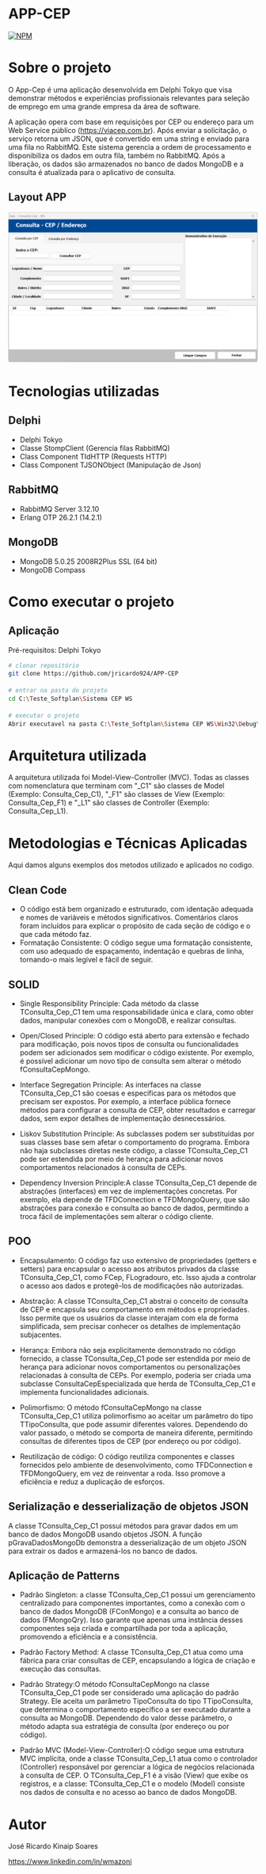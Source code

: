 # APP-CEP
[![NPM](https://img.shields.io/npm/l/react)](https://github.com/jricardo924/APP-CEP/blob/main/LICENSE) 

# Sobre o projeto

O App-Cep é uma aplicação desenvolvida em Delphi Tokyo que visa demonstrar métodos e experiências profissionais relevantes para seleção de emprego em uma grande empresa da área de software.

A aplicação opera com base em requisições por CEP ou endereço para um Web Service público (https://viacep.com.br). Após enviar a solicitação, o serviço retorna um JSON, que é convertido em uma string e enviado para uma fila no RabbitMQ. Este sistema gerencia a ordem de processamento e disponibiliza os dados em outra fila, também no RabbitMQ. Após a liberação, os dados são armazenados no banco de dados MongoDB e a consulta é atualizada para o aplicativo de consulta.

## Layout APP
![Mobile 1](https://github.com/jricardo924/image/blob/main/Form_Principal.png) 


# Tecnologias utilizadas
## Delphi
- Delphi Tokyo
- Classe StompClient (Gerencia filas RabbitMQ)
- Class Component TIdHTTP (Requests HTTP) 
- Class Component TJSONObject (Manipulação de Json)
  
## RabbitMQ
- RabbitMQ Server 3.12.10
- Erlang OTP 26.2.1 (14.2.1)
  
## MongoDB
- MongoDB 5.0.25 2008R2Plus SSL (64 bit)
- MongoDB Compass

# Como executar o projeto

## Aplicação
Pré-requisitos: Delphi Tokyo

```bash
# clonar repositório
git clone https://github.com/jricardo924/APP-CEP

# entrar na pasta do projeto
cd C:\Teste_Softplan\Sistema CEP WS

# executar o projeto
Abrir executavel na pasta C:\Teste_Softplan\Sistema CEP WS\Win32\Debug\App_Consulta_Cep_WS.exe
```

# Arquitetura utilizada

 A arquitetura utilizada foi Model-View-Controller (MVC). Todas as classes com nomenclatura que terminam com "_C1" são classes de Model (Exemplo: Consulta_Cep_C1), "_F1" são classes de View (Exemplo: Consulta_Cep_F1) e "_L1" são classes de Controller (Exemplo: Consulta_Cep_L1).


# Metodologias e Técnicas Aplicadas

Aqui damos alguns exemplos dos metodos utilizado e aplicados no codigo.

## Clean Code

- O código está bem organizado e estruturado, com identação adequada e nomes de variáveis e métodos significativos.
Comentários claros foram incluídos para explicar o propósito de cada seção de código e o que cada método faz.
- Formatação Consistente: O código segue uma formatação consistente, com uso adequado de espaçamento, indentação e quebras de linha, tornando-o mais legível e fácil de seguir.

## SOLID

- Single Responsibility Principle: Cada método da classe TConsulta_Cep_C1 tem uma responsabilidade única e clara, como obter dados, manipular conexões com o MongoDB, e realizar consultas.
   
- Open/Closed Principle:  O código está aberto para extensão e fechado para modificação, pois novos tipos de consulta ou funcionalidades podem ser adicionados sem modificar o código existente. Por exemplo, é possível adicionar um novo tipo de consulta sem alterar o método fConsultaCepMongo.
  
- Interface Segregation Principle: As interfaces na classe TConsulta_Cep_C1 são coesas e específicas para os métodos que precisam ser expostos. Por exemplo, a interface pública fornece métodos para configurar a consulta de CEP, obter resultados e carregar dados, sem expor detalhes de implementação desnecessários.

- Liskov Substitution Principle: As subclasses podem ser substituídas por suas classes base sem afetar o comportamento do programa. Embora não haja subclasses diretas neste código, a classe TConsulta_Cep_C1 pode ser estendida por meio de herança para adicionar novos comportamentos relacionados à consulta de CEPs.

- Dependency Inversion Principle:A classe TConsulta_Cep_C1 depende de abstrações (interfaces) em vez de implementações concretas. Por exemplo, ela depende de TFDConnection e TFDMongoQuery, que são abstrações para conexão e consulta ao banco de dados, permitindo a troca fácil de implementações sem alterar o código cliente.


## POO

- Encapsulamento: O código faz uso extensivo de propriedades (getters e setters) para encapsular o acesso aos atributos privados da classe TConsulta_Cep_C1, como FCep, FLogradouro, etc. Isso ajuda a controlar o acesso aos dados e protegê-los de modificações não autorizadas.

- Abstração: A classe TConsulta_Cep_C1 abstrai o conceito de consulta de CEP e encapsula seu comportamento em métodos e propriedades. Isso permite que os usuários da classe interajam com ela de forma simplificada, sem precisar conhecer os detalhes de implementação subjacentes.

- Herança: Embora não seja explicitamente demonstrado no código fornecido, a classe TConsulta_Cep_C1 pode ser estendida por meio de herança para adicionar novos comportamentos ou personalizações relacionadas à consulta de CEPs. Por exemplo, poderia ser criada uma subclasse ConsultaCepEspecializada que herda de TConsulta_Cep_C1 e implementa funcionalidades adicionais.

- Polimorfismo: O método fConsultaCepMongo na classe TConsulta_Cep_C1 utiliza polimorfismo ao aceitar um parâmetro do tipo TTipoConsulta, que pode assumir diferentes valores. Dependendo do valor passado, o método se comporta de maneira diferente, permitindo consultas de diferentes tipos de CEP (por endereço ou por código).

- Reutilização de código: O código reutiliza componentes e classes fornecidos pelo ambiente de desenvolvimento, como TFDConnection e TFDMongoQuery, em vez de reinventar a roda. Isso promove a eficiência e reduz a duplicação de esforços.

## Serialização e desserialização de objetos JSON

A classe TConsulta_Cep_C1 possui métodos para gravar dados em um banco de dados MongoDB usando objetos JSON.
A função pGravaDadosMongoDb demonstra a desserialização de um objeto JSON para extrair os dados e armazená-los no banco de dados.

## Aplicação de Patterns

- Padrão Singleton: a classe TConsulta_Cep_C1 possui um gerenciamento centralizado para componentes importantes, como a conexão com o banco de dados MongoDB (FConMongo) e a consulta ao banco de dados (FMongoQry). Isso garante que apenas uma instância desses componentes seja criada e compartilhada por toda a aplicação, promovendo a eficiência e a consistência.

- Padrão Factory Method: A classe TConsulta_Cep_C1 atua como uma fábrica para criar consultas de CEP, encapsulando a lógica de criação e execução das consultas.

- Padrão Strategy:O método fConsultaCepMongo na classe TConsulta_Cep_C1 pode ser considerado uma aplicação do padrão Strategy. Ele aceita um parâmetro TipoConsulta do tipo TTipoConsulta, que determina o comportamento específico a ser executado durante a consulta ao MongoDB. Dependendo do valor desse parâmetro, o método adapta sua estratégia de consulta (por endereço ou por código).

- Padrão MVC (Model-View-Controller):O código segue uma estrutura MVC implícita, onde a classe TConsulta_Cep_L1 atua como o controlador (Controller) responsável por gerenciar a lógica de negócios relacionada à consulta de CEP. O TConsulta_Cep_F1 é a visão (View) que exibe os registros, e a classe: TConsulta_Cep_C1 e o modelo (Model) consiste nos dados de consulta e no acesso ao banco de dados MongoDB.

# Autor

José Ricardo Kinaip Soares

https://www.linkedin.com/in/wmazoni
